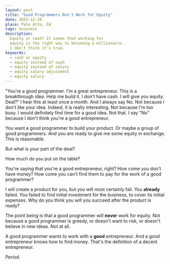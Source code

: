 ```yaml
---
layout: post
title: "Good Programmers Don't Work for Equity"
date: 2015-12-20
place: Palo Alto, CA
tags: business
description:
  Equity or cash? It seems that working for
  equity is the right way to becoming a millionaire.
  I don't think it's true.
keywords:
  - cash or equity
  - equity instead of cash
  - equity instead of salary
  - equity salary adjustment
  - equity salary
---
```


"You're a good programmer. I'm a great entrepreneur. This is a
breakthrough idea. Help me build it. I don't have cash. I will
give you equity. Deal?" I hear this at least once a month. And
I always say No. Not because I don't like your idea. Indeed, it
is really interesting. Not because I'm too busy. I would
definitely find time for a good idea. Not that. I say "No" because
I don't think you're a good entrepreneur.

<!--more-->

You want a good programmer to build your product. Or maybe a group
of good programmers. And you are ready to give me some equity
in exchange. This is reasonable.

But what is your part of the deal?

How much do you put on the table?

You're saying that you're a good entrepreneur, right? How come
you don't have money? How come you can't find them to pay
for the work of a good programmer?

I will create a product for you, but you will most certainly
fail. You **already** failed. You failed to find initial
investment for the business, to cover its initial expenses.
Why do you think you will you succeed after the product is ready?

The point being is that a good programmer will **never**
work for equity. Not because a good programmer is greedy,
or doesn't want to risk, or doesn't believe
in new ideas. Not at all.

A good programmer wants to work with a **good** entrepreneur. And
a good entrepreneur knows how to find money. That's the definition
of a decent entrepreneur.

Period.
